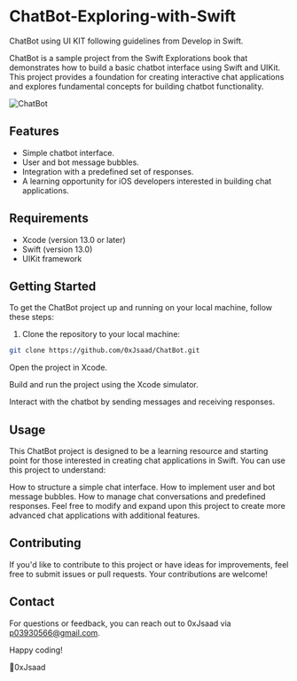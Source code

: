 # ChatBot-Exploring-with-Swift
ChatBot using UI KIT following guidelines from Develop in Swift. 

ChatBot is a sample project from the Swift Explorations book that demonstrates how to build a basic chatbot interface using Swift and UIKit. This project provides a foundation for creating interactive chat applications and explores fundamental concepts for building chatbot functionality.

![ChatBot](https://github.com/0xJsaad/ChatBot-Exploring-with-Swift/assets/24755875/6d5f2a77-bc9f-427f-8b88-ed90e1cc5187)


## Features

- Simple chatbot interface.
- User and bot message bubbles.
- Integration with a predefined set of responses.
- A learning opportunity for iOS developers interested in building chat applications.

## Requirements

- Xcode (version 13.0 or later)
- Swift (version 13.0)
- UIKit framework

## Getting Started

To get the ChatBot project up and running on your local machine, follow these steps:

1. Clone the repository to your local machine:

```bash
git clone https://github.com/0xJsaad/ChatBot.git
```

Open the project in Xcode.

Build and run the project using the Xcode simulator.

Interact with the chatbot by sending messages and receiving responses.

## Usage
This ChatBot project is designed to be a learning resource and starting point for those interested in creating chat applications in Swift. You can use this project to understand:

How to structure a simple chat interface.
How to implement user and bot message bubbles.
How to manage chat conversations and predefined responses.
Feel free to modify and expand upon this project to create more advanced chat applications with additional features.

## Contributing
If you'd like to contribute to this project or have ideas for improvements, feel free to submit issues or pull requests. Your contributions are welcome!


## Contact
For questions or feedback, you can reach out to 0xJsaad via p03930566@gmail.com.

Happy coding!

🍎0xJsaad
